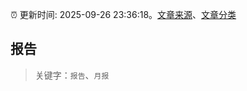 :alarm_clock: 更新时间: 2025-09-26 23:36:18。[文章来源](/README.md)、[文章分类](/TAGS.md)

## 报告


> 关键字：`报告`、`月报`



